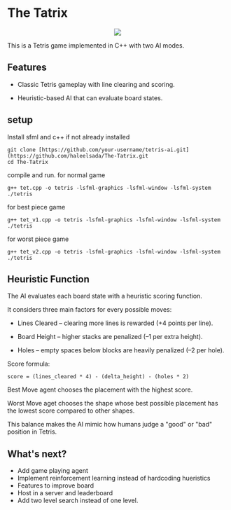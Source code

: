 # The Tatrix

<p align="center">
  <img src="https://i.pinimg.com/736x/22/67/e7/2267e7fe7037001c4ec3acb6e8455d58.jpg"/>
</p>

This is a Tetris game implemented in C++ with two AI modes.

## Features
- Classic Tetris gameplay with line clearing and scoring.

- Heuristic-based AI that can evaluate board states.

## setup

Install sfml and c++ if not already installed

```
git clone [https://github.com/your-username/tetris-ai.git](https://github.com/haleelsada/The-Tatrix.git
cd The-Tatrix
```
compile and run.
for normal game
```
g++ tet.cpp -o tetris -lsfml-graphics -lsfml-window -lsfml-system
./tetris
```

for best piece game 
```
g++ tet_v1.cpp -o tetris -lsfml-graphics -lsfml-window -lsfml-system
./tetris
```

for worst piece game
```
g++ tet_v2.cpp -o tetris -lsfml-graphics -lsfml-window -lsfml-system
./tetris
```

## Heuristic Function

The AI evaluates each board state with a heuristic scoring function.

It considers three main factors for every possible moves:

- Lines Cleared – clearing more lines is rewarded (+4 points per line).

- Board Height – higher stacks are penalized (–1 per extra height).

- Holes – empty spaces below blocks are heavily penalized (–2 per hole).

Score formula:
```
score = (lines_cleared * 4) - (delta_height) - (holes * 2)
```

Best Move agent chooses the placement with the highest score.

Worst Move aget chooses the shape whose best possible placement has the lowest score compared to other shapes.

This balance makes the AI mimic how humans judge a "good" or "bad" position in Tetris.


## What's next?
- Add game playing agent
- Implement reinforcement learning instead of hardcoding hueristics
- Features to improve board
- Host in a server and leaderboard
- Add two level search instead of one level.
